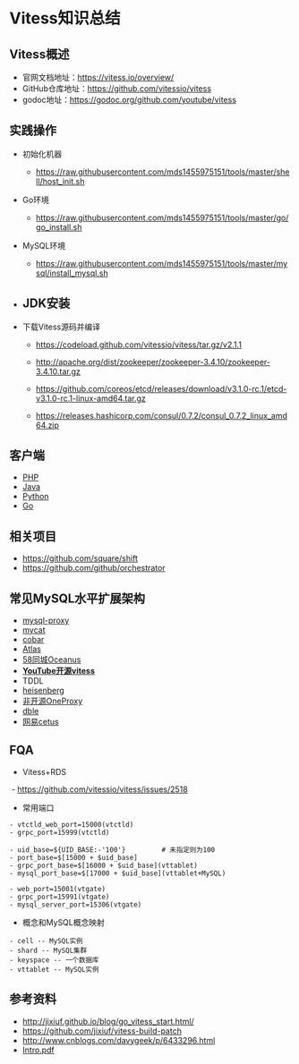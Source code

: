 # Vitess知识总结
## Vitess概述
- 官网文档地址：https://vitess.io/overview/
- GitHub仓库地址：https://github.com/vitessio/vitess
- godoc地址：https://godoc.org/github.com/youtube/vitess

## 实践操作
- 初始化机器
  - https://raw.githubusercontent.com/mds1455975151/tools/master/shell/host_init.sh
  
- Go环境
  - https://raw.githubusercontent.com/mds1455975151/tools/master/go/go_install.sh
  
- MySQL环境
  - https://raw.githubusercontent.com/mds1455975151/tools/master/mysql/install_mysql.sh
  
- JDK安装
  - 
- 下载Vitess源码并编译
  - https://codeload.github.com/vitessio/vitess/tar.gz/v2.1.1

  - http://apache.org/dist/zookeeper/zookeeper-3.4.10/zookeeper-3.4.10.tar.gz

  - https://github.com/coreos/etcd/releases/download/v3.1.0-rc.1/etcd-v3.1.0-rc.1-linux-amd64.tar.gz

  - https://releases.hashicorp.com/consul/0.7.2/consul_0.7.2_linux_amd64.zip
  
## 客户端
- [PHP](https://github.com/pixelfederation/vitess-php-pdo)
- [Java]()
- [Python]()
- [Go]()

## 相关项目
- https://github.com/square/shift
- https://github.com/github/orchestrator

## 常见MySQL水平扩展架构
- [mysql-proxy](https://github.com/mysql/mysql-proxy)
- [mycat](https://github.com/MyCATApache/Mycat-Server)
- [cobar](https://github.com/alibaba/cobar)
- [Atlas](https://github.com/Qihoo360/Atlas)
- [58同城Oceanus](https://github.com/58code/Oceanus)
- **[YouTube开源vitess](https://github.com/vitessio/vitess)**
- TDDL
- [heisenberg](https://github.com/brucexx/heisenberg)
- [非开源OneProxy](https://github.com/mark-neil-wang/OneProxy)
- [dble](https://github.com/actiontech/dble)
- [网易cetus](https://github.com/Lede-Inc/cetus)

## FQA
- Vitess+RDS

  - https://github.com/vitessio/vitess/issues/2518
  
- 常用端口

``` text
- vtctld_web_port=15000(vtctld)
- grpc_port=15999(vtctld)

- uid_base=${UID_BASE:-'100'}         # 未指定则为100
- port_base=$[15000 + $uid_base]
- grpc_port_base=$[16000 + $uid_base](vttablet)
- mysql_port_base=$[17000 + $uid_base](vttablet+MySQL)

- web_port=15001(vtgate)
- grpc_port=15991(vtgate)
- mysql_server_port=15306(vtgate)
```
- 概念和MySQL概念映射

``` text
- cell -- MySQL实例
- shard -- MySQL集群
- keyspace -- 一个数据库
- vttablet -- MySQL实例
```

## 参考资料
- http://jixiuf.github.io/blog/go_vitess_start.html/
- https://github.com/jixiuf/vitess-build-patch
- http://www.cnblogs.com/davygeek/p/6433296.html
- [Intro.pdf](https://github.com/mds1455975151/tools/blob/master/vitess/official-web-docs/pdf/Vitess%20-%20Percona%20Live%202016.pdf)
